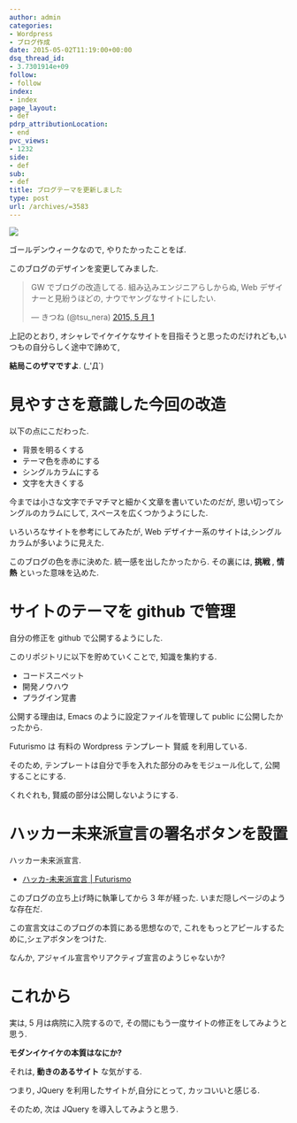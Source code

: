 ```yaml
---
author: admin
categories:
- Wordpress
- ブログ作成
date: 2015-05-02T11:19:00+00:00
dsq_thread_id:
- 3.7301914e+09
follow:
- follow
index:
- index
page_layout:
- def
pdrp_attributionLocation:
- end
pvc_views:
- 1232
side:
- def
sub:
- def
title: ブログテーマを更新しました
type: post
url: /archives/=3583
---
```


![](./../img/wordpress-589121_640.jpg)

ゴールデンウィークなので, やりたかったことをば.

このブログのデザインを変更してみました.

<blockquote class="twitter-tweet" lang="ja"><p lang="ja" dir="ltr">GW でブログの改造してる. &#10;&#10;組み込みエンジニアらしからぬ, &#10;Web デザイナーと見紛うほどの, &#10;ナウでヤングなサイトにしたい. </p>&mdash; きつね (@tsu_nera) <a href="https://twitter.com/tsu_nera/status/594139690380365825">2015, 5 月 1</a></blockquote> <script async src="//platform.twitter.com/widgets.js" charset="utf-8"></script>

上記のとおり,
オシャレでイケイケなサイトを目指そうと思ったのだけれども,い
つもの自分らしく途中で諦めて,

**結局このザマですよ**. (\_'Д\`)

見やすさを意識した今回の改造
============================

以下の点にこだわった.

-   背景を明るくする
-   テーマ色を赤めにする
-   シングルカラムにする
-   文字を大きくする

今までは小さな文字でチマチマと細かく文章を書いていたのだが,
思い切ってシングルのカラムにして, スペースを広くつかうようにした.

いろいろなサイトを参考にしてみたが, Web
デザイナー系のサイトは,シングルカラムが多いように見えた.

このブログの色を赤に決めた. 統一感を出したかったから. その裏には,
**挑戦** , **情熱** といった意味を込めた.

サイトのテーマを github で管理
==============================

自分の修正を github で公開するようにした.

<div data-theme="default" data-height="155" data-width="500" data-github="tsu-nera/futurismo_themes" class="github-card"></div>
<script src="//cdn.jsdelivr.net/github-cards/latest/widget.js"></script>

このリポジトリに以下を貯めていくことで, 知識を集約する.

-   コードスニペット
-   開発ノウハウ
-   プラグイン覚書

公開する理由は, Emacs のように設定ファイルを管理して public
に公開したかったから.

Futurismo は 有料の Wordpress テンプレート 賢威 を利用している.

そのため, テンプレートは自分で手を入れた部分のみをモジュール化して,
公開することにする.

くれぐれも, 賢威の部分は公開しないようにする.

ハッカー未来派宣言の署名ボタンを設置
====================================

ハッカー未来派宣言.

-   [ハッカ-未来派宣言 | Futurismo](https://futurismo.biz/sample-page)

このブログの立ち上げ時に執筆してから 3 年が経った.
いまだ隠しページのような存在だ.

この宣言文はこのブログの本質にある思想なので,
これをもっとアピールするために,シェアボタンをつけた.

なんか, アジャイル宣言やリアクティブ宣言のようじゃないか?

これから
========

実は, 5 月は病院に入院するので,
その間にもう一度サイトの修正をしてみようと思う.

**モダンイケイケの本質はなにか?**

それは, **動きのあるサイト** な気がする.

つまり, JQuery を利用したサイトが,自分にとって, カッコいいと感じる.

そのため, 次は JQuery を導入してみようと思う.
